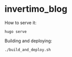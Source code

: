 # invertimo_blog

How to serve it:

```shell
hugo serve
```

Building and deploying:

```
./build_and_deploy.sh
```